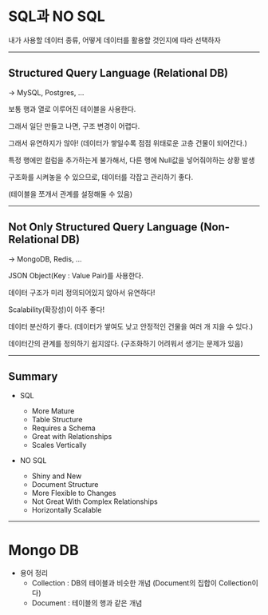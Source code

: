 # SQL과 NO SQL

내가 사용할 데이터 종류, 어떻게 데이터를 활용할 것인지에 따라 선택하자

---

## Structured Query Language (Relational DB)

-> MySQL, Postgres, ...

보통 행과 열로 이루어진 테이블을 사용한다.

그래서 일단 만들고 나면, 구조 변경이 어렵다.

그래서 유연하지가 않아! (데이터가 쌓일수록 점점 위태로운 고층 건물이 되어간다.)

특정 행에만 컬럼을 추가하는게 불가해서, 다른 행에 Null값을 넣어줘야하는 상황 발생

구조화를 시켜놓을 수 있으므로, 데이터를 각잡고 관리하기 좋다.

(테이블을 쪼개서 관계를 설정해둘 수 있음)

---

## Not Only Structured Query Language (Non-Relational DB)

-> MongoDB, Redis, ...

JSON Object(Key : Value Pair)를 사용한다.

데이터 구조가 미리 정의되어있지 않아서 유연하다!

Scalability(확장성)이 아주 좋다!

데이터 분산하기 좋다. (데이터가 쌓여도 낮고 안정적인 건물을 여러 개 지을 수 있다.)

데이터간의 관계를 정의하기 쉽지않다. (구조화하기 어려워서 생기는 문제가 있음)

---

## Summary

-   SQL

    -   More Mature
    -   Table Structure
    -   Requires a Schema
    -   Great with Relationships
    -   Scales Vertically

-   NO SQL
    -   Shiny and New
    -   Document Structure
    -   More Flexible to Changes
    -   Not Great With Complex Relationships
    -   Horizontally Scalable

---

# Mongo DB

-   용어 정리
    -   Collection : DB의 테이블과 비슷한 개념 (Document의 집합이 Collection이다)
    -   Document : 테이블의 행과 같은 개념
